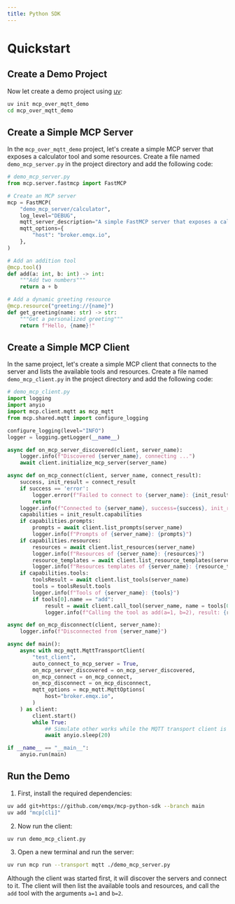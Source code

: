 ```yaml
---
title: Python SDK
---
```


# Quickstart

## Create a Demo Project

Now let create a demo project using [uv](https://docs.astral.sh/uv/):

```bash
uv init mcp_over_mqtt_demo
cd mcp_over_mqtt_demo
```

## Create a Simple MCP Server

In the `mcp_over_mqtt_demo` project, let's create a simple MCP server that exposes a calculator tool and some resources. Create a file named `demo_mcp_server.py` in the project directory and add the following code:

```python
# demo_mcp_server.py
from mcp.server.fastmcp import FastMCP

# Create an MCP server
mcp = FastMCP(
    "demo_mcp_server/calculator",
    log_level="DEBUG",
    mqtt_server_description="A simple FastMCP server that exposes a calculator tool",
    mqtt_options={
        "host": "broker.emqx.io",
    },
)

# Add an addition tool
@mcp.tool()
def add(a: int, b: int) -> int:
    """Add two numbers"""
    return a + b

# Add a dynamic greeting resource
@mcp.resource("greeting://{name}")
def get_greeting(name: str) -> str:
    """Get a personalized greeting"""
    return f"Hello, {name}!"
```

## Create a Simple MCP Client

In the same project, let's create a simple MCP client that connects to the server and lists the available tools and resources. Create a file named `demo_mcp_client.py` in the project directory and add the following code:

```python
# demo_mcp_client.py
import logging
import anyio
import mcp.client.mqtt as mcp_mqtt
from mcp.shared.mqtt import configure_logging

configure_logging(level="INFO")
logger = logging.getLogger(__name__)

async def on_mcp_server_discovered(client, server_name):
    logger.info(f"Discovered {server_name}, connecting ...")
    await client.initialize_mcp_server(server_name)

async def on_mcp_connect(client, server_name, connect_result):
    success, init_result = connect_result
    if success == 'error':
        logger.error(f"Failed to connect to {server_name}: {init_result}")
        return
    logger.info(f"Connected to {server_name}, success={success}, init_result={init_result}")
    capabilities = init_result.capabilities
    if capabilities.prompts:
        prompts = await client.list_prompts(server_name)
        logger.info(f"Prompts of {server_name}: {prompts}")
    if capabilities.resources:
        resources = await client.list_resources(server_name)
        logger.info(f"Resources of {server_name}: {resources}")
        resource_templates = await client.list_resource_templates(server_name)
        logger.info(f"Resources templates of {server_name}: {resource_templates}")
    if capabilities.tools:
        toolsResult = await client.list_tools(server_name)
        tools = toolsResult.tools
        logger.info(f"Tools of {server_name}: {tools}")
        if tools[0].name == "add":
            result = await client.call_tool(server_name, name = tools[0].name, arguments={"a": 1, "b": 2})
            logger.info(f"Calling the tool as add(a=1, b=2), result: {result}")

async def on_mcp_disconnect(client, server_name):
    logger.info(f"Disconnected from {server_name}")

async def main():
    async with mcp_mqtt.MqttTransportClient(
        "test_client",
        auto_connect_to_mcp_server = True,
        on_mcp_server_discovered = on_mcp_server_discovered,
        on_mcp_connect = on_mcp_connect,
        on_mcp_disconnect = on_mcp_disconnect,
        mqtt_options = mcp_mqtt.MqttOptions(
            host="broker.emqx.io",
        )
    ) as client:
        client.start()
        while True:
            ## Simulate other works while the MQTT transport client is running in the background...
            await anyio.sleep(20)

if __name__ == "__main__":
    anyio.run(main)
```

## Run the Demo

1. First, install the required dependencies:

```bash
uv add git+https://github.com/emqx/mcp-python-sdk --branch main
uv add "mcp[cli]"
```

2. Now run the client:

```bash
uv run demo_mcp_client.py
```

3. Open a new terminal and run the server:

```bash
uv run mcp run --transport mqtt ./demo_mcp_server.py
```

Although the client was started first, it will discover the servers and connect to it. The client will then list the available tools and resources, and call the `add` tool with the arguments `a=1` and `b=2`.
